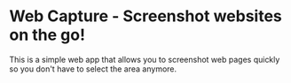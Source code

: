 # Web Capture - Screenshot websites on the go!

This is a simple web app that allows you to screenshot web pages quickly so you don't have to select the area anymore.